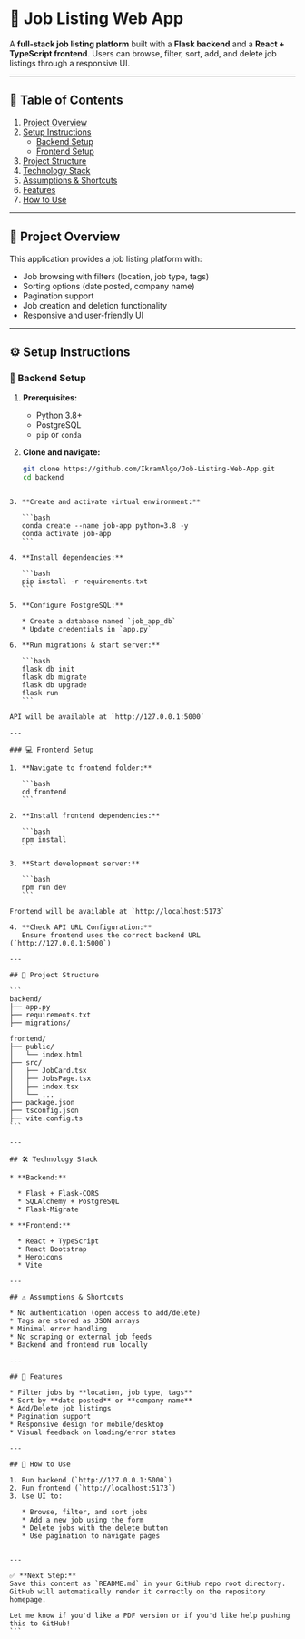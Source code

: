 
# 💼 Job Listing Web App

A **full-stack job listing platform** built with a **Flask backend** and a **React + TypeScript frontend**. Users can browse, filter, sort, add, and delete job listings through a responsive UI.

---

## 📌 Table of Contents

1. [Project Overview](#project-overview)  
2. [Setup Instructions](#setup-instructions)  
   - [Backend Setup](#backend-setup)  
   - [Frontend Setup](#frontend-setup)  
3. [Project Structure](#project-structure)  
4. [Technology Stack](#technology-stack)  
5. [Assumptions & Shortcuts](#assumptions--shortcuts)  
6. [Features](#features)  
7. [How to Use](#how-to-use)

---

## 📁 Project Overview

This application provides a job listing platform with:

- Job browsing with filters (location, job type, tags)  
- Sorting options (date posted, company name)  
- Pagination support  
- Job creation and deletion functionality  
- Responsive and user-friendly UI  

---

## ⚙️ Setup Instructions

### 🔧 Backend Setup

1. **Prerequisites:**
   - Python 3.8+  
   - PostgreSQL  
   - `pip` or `conda`

2. **Clone and navigate:**
   ```bash
   git clone https://github.com/IkramAlgo/Job-Listing-Web-App.git
   cd backend
````

3. **Create and activate virtual environment:**

   ```bash
   conda create --name job-app python=3.8 -y
   conda activate job-app
   ```

4. **Install dependencies:**

   ```bash
   pip install -r requirements.txt
   ```

5. **Configure PostgreSQL:**

   * Create a database named `job_app_db`
   * Update credentials in `app.py`

6. **Run migrations & start server:**

   ```bash
   flask db init
   flask db migrate
   flask db upgrade
   flask run
   ```

API will be available at `http://127.0.0.1:5000`

---

### 💻 Frontend Setup

1. **Navigate to frontend folder:**

   ```bash
   cd frontend
   ```

2. **Install frontend dependencies:**

   ```bash
   npm install
   ```

3. **Start development server:**

   ```bash
   npm run dev
   ```

Frontend will be available at `http://localhost:5173`

4. **Check API URL Configuration:**
   Ensure frontend uses the correct backend URL (`http://127.0.0.1:5000`)

---

## 🧱 Project Structure

```
backend/
├── app.py
├── requirements.txt
├── migrations/

frontend/
├── public/
│   └── index.html
├── src/
│   ├── JobCard.tsx
│   ├── JobsPage.tsx
│   ├── index.tsx
│   └── ...
├── package.json
├── tsconfig.json
├── vite.config.ts
```

---

## 🛠️ Technology Stack

* **Backend:**

  * Flask + Flask-CORS
  * SQLAlchemy + PostgreSQL
  * Flask-Migrate

* **Frontend:**

  * React + TypeScript
  * React Bootstrap
  * Heroicons
  * Vite

---

## ⚠️ Assumptions & Shortcuts

* No authentication (open access to add/delete)
* Tags are stored as JSON arrays
* Minimal error handling
* No scraping or external job feeds
* Backend and frontend run locally

---

## 🚀 Features

* Filter jobs by **location, job type, tags**
* Sort by **date posted** or **company name**
* Add/Delete job listings
* Pagination support
* Responsive design for mobile/desktop
* Visual feedback on loading/error states

---

## 📘 How to Use

1. Run backend (`http://127.0.0.1:5000`)
2. Run frontend (`http://localhost:5173`)
3. Use UI to:

   * Browse, filter, and sort jobs
   * Add a new job using the form
   * Delete jobs with the delete button
   * Use pagination to navigate pages


---

✅ **Next Step:**
Save this content as `README.md` in your GitHub repo root directory. GitHub will automatically render it correctly on the repository homepage.

Let me know if you'd like a PDF version or if you'd like help pushing this to GitHub!
```
